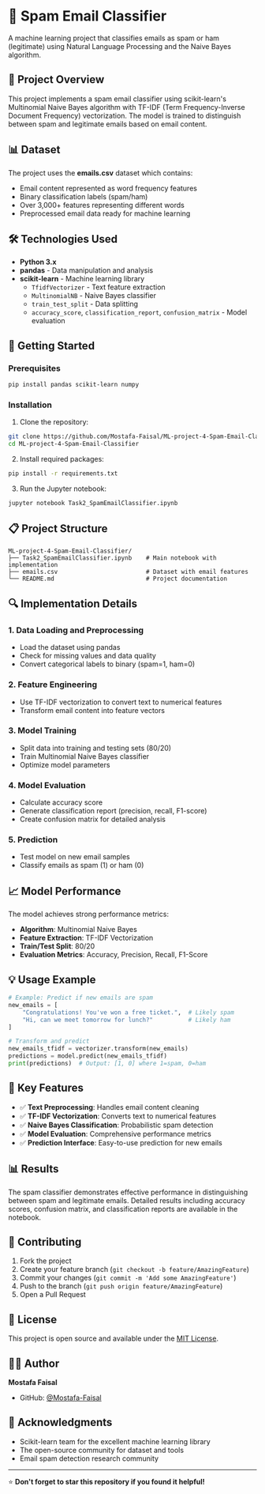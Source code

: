 # 📧 Spam Email Classifier

A machine learning project that classifies emails as spam or ham (legitimate) using Natural Language Processing and the Naive Bayes algorithm.

## 🎯 Project Overview

This project implements a spam email classifier using scikit-learn's Multinomial Naive Bayes algorithm with TF-IDF (Term Frequency-Inverse Document Frequency) vectorization. The model is trained to distinguish between spam and legitimate emails based on email content.

## 📊 Dataset

The project uses the **emails.csv** dataset which contains:
- Email content represented as word frequency features
- Binary classification labels (spam/ham)
- Over 3,000+ features representing different words
- Preprocessed email data ready for machine learning

## 🛠️ Technologies Used

- **Python 3.x**
- **pandas** - Data manipulation and analysis
- **scikit-learn** - Machine learning library
  - `TfidfVectorizer` - Text feature extraction
  - `MultinomialNB` - Naive Bayes classifier
  - `train_test_split` - Data splitting
  - `accuracy_score`, `classification_report`, `confusion_matrix` - Model evaluation

## 🚀 Getting Started

### Prerequisites

```bash
pip install pandas scikit-learn numpy
```

### Installation

1. Clone the repository:
```bash
git clone https://github.com/Mostafa-Faisal/ML-project-4-Spam-Email-Classifier.git
cd ML-project-4-Spam-Email-Classifier
```

2. Install required packages:
```bash
pip install -r requirements.txt
```

3. Run the Jupyter notebook:
```bash
jupyter notebook Task2_SpamEmailClassifier.ipynb
```

## 📋 Project Structure

```
ML-project-4-Spam-Email-Classifier/
├── Task2_SpamEmailClassifier.ipynb    # Main notebook with implementation
├── emails.csv                         # Dataset with email features
└── README.md                          # Project documentation
```

## 🔍 Implementation Details

### 1. Data Loading and Preprocessing
- Load the dataset using pandas
- Check for missing values and data quality
- Convert categorical labels to binary (spam=1, ham=0)

### 2. Feature Engineering
- Use TF-IDF vectorization to convert text to numerical features
- Transform email content into feature vectors

### 3. Model Training
- Split data into training and testing sets (80/20)
- Train Multinomial Naive Bayes classifier
- Optimize model parameters

### 4. Model Evaluation
- Calculate accuracy score
- Generate classification report (precision, recall, F1-score)
- Create confusion matrix for detailed analysis

### 5. Prediction
- Test model on new email samples
- Classify emails as spam (1) or ham (0)

## 📈 Model Performance

The model achieves strong performance metrics:
- **Algorithm**: Multinomial Naive Bayes
- **Feature Extraction**: TF-IDF Vectorization
- **Train/Test Split**: 80/20
- **Evaluation Metrics**: Accuracy, Precision, Recall, F1-Score

## 💡 Usage Example

```python
# Example: Predict if new emails are spam
new_emails = [
    "Congratulations! You've won a free ticket.",  # Likely spam
    "Hi, can we meet tomorrow for lunch?"          # Likely ham
]

# Transform and predict
new_emails_tfidf = vectorizer.transform(new_emails)
predictions = model.predict(new_emails_tfidf)
print(predictions)  # Output: [1, 0] where 1=spam, 0=ham
```

## 🔧 Key Features

- ✅ **Text Preprocessing**: Handles email content cleaning
- ✅ **TF-IDF Vectorization**: Converts text to numerical features
- ✅ **Naive Bayes Classification**: Probabilistic spam detection
- ✅ **Model Evaluation**: Comprehensive performance metrics
- ✅ **Prediction Interface**: Easy-to-use prediction for new emails

## 📊 Results

The spam classifier demonstrates effective performance in distinguishing between spam and legitimate emails. Detailed results including accuracy scores, confusion matrix, and classification reports are available in the notebook.

## 🤝 Contributing

1. Fork the project
2. Create your feature branch (`git checkout -b feature/AmazingFeature`)
3. Commit your changes (`git commit -m 'Add some AmazingFeature'`)
4. Push to the branch (`git push origin feature/AmazingFeature`)
5. Open a Pull Request

## 📝 License

This project is open source and available under the [MIT License](LICENSE).

## 👨‍💻 Author

**Mostafa Faisal**
- GitHub: [@Mostafa-Faisal](https://github.com/Mostafa-Faisal)

## 🙏 Acknowledgments

- Scikit-learn team for the excellent machine learning library
- The open-source community for dataset and tools
- Email spam detection research community

---

⭐ **Don't forget to star this repository if you found it helpful!**